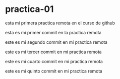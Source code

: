 # practica-01
esta mi primera practica remota en el curso de github


esta es mi primer commit en la practica remota

este es mi segundo commit en mi practica remota

este es mi tercer commit en mi practica remota

este es mi cuarto commit en mi practica remota

este es mi quinto commit en mi practica remota